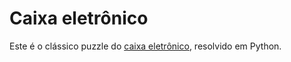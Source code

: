 # Caixa eletrônico

Este é o clássico puzzle do [caixa eletrônico](http://dojopuzzles.com/problemas/exibe/caixa-eletronico/), resolvido em Python.
